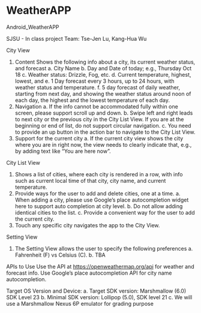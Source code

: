 # WeatherAPP
Android_WeatherAPP

SJSU - In class project
Team: Tse-Jen Lu, Kang-Hua Wu

City View
  1.	Content
    Shows the following info about a city,  its current weather status,  and forecast
    a.	City Name
    b.	Day and Date of today; e.g., Thursday Oct 18
    c.	Weather status: Drizzle, Fog, etc.
    d.	Current temperature, highest, lowest, and
    e.	1 Day forecast every 3 hours, up to 24 hours, with weather status and temperature.
    f.	5 day forecast of daily weather, starting from next day, and showing the weather status around noon of each day, the highest and the lowest temperature of each day.
  2.	Navigation
    a.	If the info cannot be accommodated fully within one screen, please support scroll up and down.
    b.	Swipe left and right leads to next city or the previous city in the City List View. If you are at the beginning or end of list, do not support circular navigation.
    c.	You need to provide an up button in the action bar to navigate to the City List View. 
  3.	Support for the current city
    a.	If the current city view shows the city where you are in right now, the view needs to clearly indicate that, e.g., by adding text like “You are here now”. 

City List View
  1.	Shows a list of cities, where each city is rendered in a row, with info such as current local time of that city, city name, and current temperature.
  2.	Provide ways for the user to add and delete cities, one at a time.
    a.	When adding a city, please use Google’s place autocompletion widget here to support auto completion at city level.
    b.	Do not allow adding identical cities to the list.
    c.	Provide a convenient way for the user to add the current city.
  3.	Touch any specific city navigates the app to the City View.

Setting View
  1.	The Setting View allows the user to specify the following preferences
    a.	Fahrenheit (F) vs Celsius (C).
    b.	TBA

APIs to Use
Use the API at https://openweathermap.org/api for weather and forecast info.
Use Google’s place autocompletion API for city name autocompletion.

Target OS Version and Device: 
  a.	Target SDK version: Marshmallow (6.0) SDK Level 23
  b.	Minimal SDK version: Lollipop (5.0), SDK level 21
  c.	We will use a Marshmallow Nexus 6P emulator for grading purpose 
